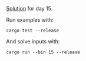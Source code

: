[Solution](src/bin/15.rs) for day 15.

Run examples with:
```
cargo test --release
```

And solve inputs with:
```
cargo run --bin 15 --release
```
